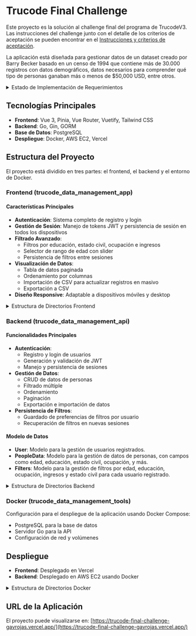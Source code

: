 # Trucode Final Challenge

Este proyecto es la solución al challenge final del programa de TrucodeV3. 
Las instrucciones del challenge junto con el detalle de los criterios de aceptación se pueden encontrar en el [Instrucciones y criterios de aceptación](./instructions.md).

La aplicación está diseñada para gestionar datos de un dataset creado por Barry Becker basado en un censo de 1994 que contiene más de 30.000 registros con datos demográficos, datos necesarios para comprender qué tipo de personas ganaban más o menos de $50,000 USD, entre otros. 

<details>
<summary>Estado de Implementación de Requerimientos</summary>

### 🔵 Historia de Usuario 1: Filtrado y Ordenamiento de Datos
- [x] Implementar filtros y paginación en el backend  
  *Incluye filtros por edad, educación, estado civil, ocupación e ingresos*
- [x] Opciones de filtrado visibles en la interfaz  
  *Implementado con v-select y v-range-slider*
- [x] Datos reactivos a los filtros seleccionados  
  *Actualización inmediata de la tabla al aplicar filtros*

### 🟣 Historia de Usuario 2: Autenticación y Persistencia
- [x] Interfaz con opciones de registro e inicio de sesión  
  *Usando JWT para manejo de sesiones*
- [x] Carga automática de configuraciones personalizadas después del login  
  *Los filtros se mantienen entre sesiones y en diferentes dispositivos*

### 🟡 Historia de Usuario 3: Diseño Responsive
- [x] Aplicación accesible en diferentes tamaños de pantalla  
  *Adaptada para móviles, tablets y desktop*  
  *Implementado con clases responsive de Vuetify (d-md-none/d-md-flex) y Tailwind*
- [x] Funcionalidades utilizables en dispositivos móviles  
  *Optimización especial para controles de filtrado en móviles*  
  *el Range slider se adapta a vista vertical en móviles usando flex-col y vista horizontal en desktop usando flex-row*

### 🟢 Historia de Usuario 4: Exportación de Datos (Opcional)
- [x] Opción para importar y actualizar datos  
  *La opción de importación recibe un .csv que debe contener el ID del registro con sus demás actualizados según se quiera modificar*  
  *Se da aviso de importación exitosa con v-snackbar*
- [x] Exportación a CSV con datos seleccionados  
  *La exportación respeta los filtros aplicados y exporta la data de todas las páginas*  
  *Backend procesa la solicitud con flag export=true y Frontend maneja la descarga del archivo mediante Blob*

### 🟠 Historia de Usuario 5: Estadísticas Resumidas (Opcional)
- [x] Estadísticas resumidas visibles en la interfaz  
- [x] Visualizaciones de distribución de ingresos por educación y ocupación  

### ⚪ Historia de Usuario 6: Visualizaciones Interactivas (Opcional)
- [x] Implementación de al menos cuatro visualizaciones interactivas  

### 🟣 Implementación y Verificaciones Finales
- [x] Despliegue de la aplicación en plataforma web  
  *Desplegado en Vercel (frontend) y AWS EC2 (backend)*
- [x] Documentación de pasos para el despliegue  
- [x] Verificación de requisitos obligatorios  
  *Todos los requisitos core HUs 1, 2, 3 completados*
</details>

## Tecnologías Principales

- **Frontend**: Vue 3, Pinia, Vue Router, Vuetify, Tailwind CSS
- **Backend**: Go, Gin, GORM
- **Base de Datos**: PostgreSQL
- **Despliegue**: Docker, AWS EC2, Vercel

## Estructura del Proyecto

El proyecto está dividido en tres partes: el frontend, el backend y el entorno de Docker.

### Frontend (trucode_data_management_app)

#### Características Principales
- **Autenticación**: Sistema completo de registro y login
- **Gestión de Sesión**: Manejo de tokens JWT y persistencia de sesión en todos los dispositivos
- **Filtrado Avanzado**: 
  - Filtros por educación, estado civil, ocupación e ingresos
  - Selector de rango de edad con slider
  - Persistencia de filtros entre sesiones
- **Visualización de Datos**: 
  - Tabla de datos paginada
  - Ordenamiento por columnas
  - Importación de CSV para actualizar registros en masivo
  - Exportación a CSV
- **Diseño Responsive**: Adaptable a dispositivos móviles y desktop

<details>
<summary>Estructura de Directorios Frontend</summary>

#### trucode_data_management_app

```
src/
├── components/
│ ├── DataTable.vue
│ ├── FilterOptions.vue
│ ├── LoginForm.vue
│ └── RegisterForm.vue
├── router/
│ └── index.ts
├── services/
│ ├── auth.ts
│ ├── filters.ts
│ ├── peopleData.ts
│ └── utils.ts
├── stores/
│ ├── auth.ts
│ └── filters.ts
├── views/
│ ├── HomeView.vue
│ ├── LoginView.vue
│ └── RegisterView.vue
└── App.vue
```
</details>

### Backend (trucode_data_management_api)

#### Funcionalidades Principales
- **Autenticación**:
  - Registro y login de usuarios
  - Generación y validación de JWT
  - Manejo y persistencia de sesiones
- **Gestión de Datos**:
  - CRUD de datos de personas
  - Filtrado múltiple
  - Ordenamiento
  - Paginación
  - Exportación e importación de datos
- **Persistencia de Filtros**:
  - Guardado de preferencias de filtros por usuario
  - Recuperación de filtros en nuevas sesiones

#### Modelo de Datos

- **User**: Modelo para la gestión de usuarios registrados.
- **PeopleData**: Modelo para la gestión de datos de personas, con campos como edad, educación, estado civil, ocupación, y más.
- **Filters**: Modelo para la gestión de filtros por edad, educación, ocupación, ingresos y estado civil para cada usuario registrado. 

<details>
<summary>Estructura de Directorios Backend</summary>
trucode_data_management_api/

```
├── auth/
│ ├── handler.go
│ └── router.go
├── database/
│ └── main.go
├── data/
│ ├── insertData.go
│ ├── loadData.go
│ └── source.data
├── models/
│ ├── peopleData.go
│ └── user.go
├── filters/
│ ├── handler.go
│ └── router.go
├── shared/
│ ├── jwt.go
│ ├── middlewares.go
│ └── sessions.go
└── main.go
```
</details>

### Docker (trucode_data_management_tools)
Configuración para el despliegue de la aplicación usando Docker Compose:
- PostgreSQL para la base de datos
- Servidor Go para la API
- Configuración de red y volúmenes

## Despliegue

- **Frontend**: Desplegado en Vercel
- **Backend**: Desplegado en AWS EC2 usando Docker

<details>
<summary>Estructura de Directorios Docker</summary>
trucode_data_management_tools/

```
├── Dockerfile
└── docker-compose.yml
```
</details>

## URL de la Aplicación

El proyecto puede visualizarse en: [https://trucode-final-challenge-gavrojas.vercel.app/](https://trucode-final-challenge-gavrojas.vercel.app/)
